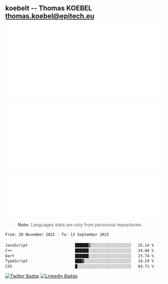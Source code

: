 ## koebelt -- Thomas KOEBEL <thomas.koebel@epitech.eu>

<!-- On github since 2018-->


![Metrics](/metrics.classic.svg)



<!--![Metrics](/metrics.plugin.introduction.repository.svg)-->
![Metrics](/metrics.plugin.isocalendar.svg)



![Metrics](/metrics.plugin.languages.svg)

> **Note:** Languages stats are only from personnal repositories

<!--START_SECTION:waka-->

```txt
From: 20 November 2022 - To: 13 September 2023

JavaScript                     ██████▒░░░░░░░░░░░░░░░░░░   25.14 %
C++                            ██████░░░░░░░░░░░░░░░░░░░   24.66 %
Dart                           ██████░░░░░░░░░░░░░░░░░░░   23.74 %
TypeScript                     ███▓░░░░░░░░░░░░░░░░░░░░░   14.24 %
CSS                            █░░░░░░░░░░░░░░░░░░░░░░░░   03.71 %
```

<!--END_SECTION:waka-->

[![Twitter Badge](https://img.shields.io/badge/Twitter-Profile-informational?style=flat&logo=twitter&logoColor=white&color=1CA2F1)](https://twitter.com/jesuis_roux)
[![LinkedIn Badge](https://img.shields.io/badge/LinkedIn-Profile-informational?style=flat&logo=linkedin&logoColor=white&color=0D76A8)](https://www.linkedin.com/in/koebelt/)

